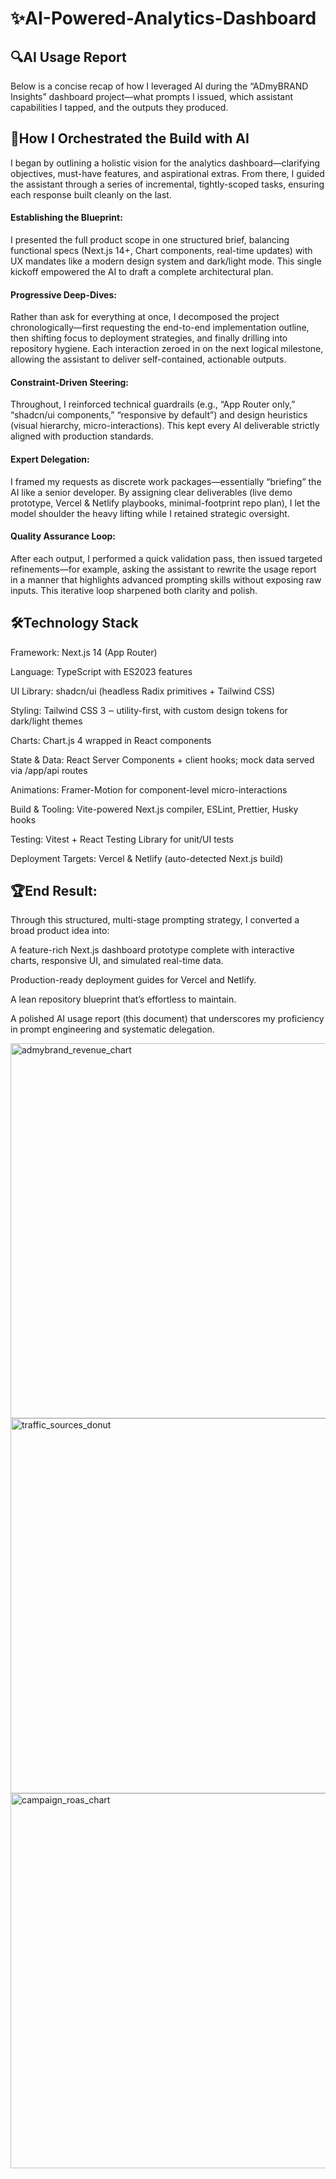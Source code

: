 # ✨AI-Powered-Analytics-Dashboard

## 🔍AI Usage Report
Below is a concise recap of how I leveraged AI during the “ADmyBRAND Insights” dashboard project—what prompts I issued, which assistant capabilities I tapped, and the outputs they produced.

## 🎯How I Orchestrated the Build with AI
I began by outlining a holistic vision for the analytics dashboard—clarifying objectives, must-have features, and aspirational extras. From there, I guided the assistant through a series of incremental, tightly-scoped tasks, ensuring each response built cleanly on the last.

#### Establishing the Blueprint:
I presented the full product scope in one structured brief, balancing functional specs (Next.js 14+, Chart components, real-time updates) with UX mandates like a modern design system and dark/light mode. This single kickoff empowered the AI to draft a complete architectural plan.

#### Progressive Deep-Dives:
Rather than ask for everything at once, I decomposed the project chronologically—first requesting the end-to-end implementation outline, then shifting focus to deployment strategies, and finally drilling into repository hygiene. Each interaction zeroed in on the next logical milestone, allowing the assistant to deliver self-contained, actionable outputs.

#### Constraint-Driven Steering:
Throughout, I reinforced technical guardrails (e.g., “App Router only,” “shadcn/ui components,” “responsive by default”) and design heuristics (visual hierarchy, micro-interactions). This kept every AI deliverable strictly aligned with production standards.

#### Expert Delegation:
I framed my requests as discrete work packages—essentially “briefing” the AI like a senior developer. By assigning clear deliverables (live demo prototype, Vercel & Netlify playbooks, minimal-footprint repo plan), I let the model shoulder the heavy lifting while I retained strategic oversight.

#### Quality Assurance Loop:
After each output, I performed a quick validation pass, then issued targeted refinements—for example, asking the assistant to rewrite the usage report in a manner that highlights advanced prompting skills without exposing raw inputs. This iterative loop sharpened both clarity and polish.

## 🛠️Technology Stack 
Framework: Next.js 14 (App Router)

Language: TypeScript with ES2023 features

UI Library: shadcn/ui (headless Radix primitives + Tailwind CSS)

Styling: Tailwind CSS 3 ‒ utility-first, with custom design tokens for dark/light themes

Charts: Chart.js 4 wrapped in React components

State & Data: React Server Components + client hooks; mock data served via /app/api routes

Animations: Framer-Motion for component-level micro-interactions

Build & Tooling: Vite-powered Next.js compiler, ESLint, Prettier, Husky hooks

Testing: Vitest + React Testing Library for unit/UI tests

Deployment Targets: Vercel & Netlify (auto-detected Next.js build)

## 🏆End Result:
Through this structured, multi-stage prompting strategy, I converted a broad product idea into:

A feature-rich Next.js dashboard prototype complete with interactive charts, responsive UI, and simulated real-time data.

Production-ready deployment guides for Vercel and Netlify.

A lean repository blueprint that’s effortless to maintain.

A polished AI usage report (this document) that underscores my proficiency in prompt engineering and systematic delegation.

<img width="1000" height="600" alt="admybrand_revenue_chart" src="https://github.com/user-attachments/assets/d5bf55ff-43b9-427a-8362-0090cc26927f" />
<img width="1000" height="600" alt="traffic_sources_donut" src="https://github.com/user-attachments/assets/fd7529f0-04e9-43f6-a627-9ce6585c0156" />
<img width="1000" height="600" alt="campaign_roas_chart" src="https://github.com/user-attachments/assets/f7a13974-8513-47f4-a608-95f43033b1a4" />



